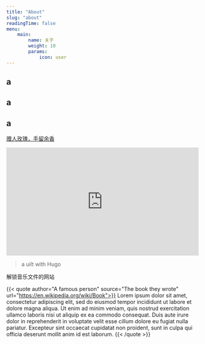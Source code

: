 ```yaml
---
title: "About"
slug: "about"
readingTime: false
menu:
    main:
        name: 关于
        weight: 10
        params: 
            icon: user
---
```


## a
## a
## a
[赠人玫瑰，手留余香](/p/pay-for-help/)

<div style="width: 100%; max-width: 600px; margin: 0 auto; position: relative; padding-bottom: 56.25%; height: 0;">
    <!-- 嵌入的 iframe，无边框且自适应宽度 -->
    <iframe 
        src="http://localhost:5232/explore" 
        title="示例页面"
        style="position: absolute; top: 0; left: 0; width: 100%; height: 100%; border: none;">
    </iframe>
</div>

> a uilt with Hugo

解锁音乐文件的网站

{{< quote author="A famous person" source="The book they wrote" url="https://en.wikipedia.org/wiki/Book">}}
Lorem ipsum dolor sit amet, consectetur adipiscing elit, sed do eiusmod tempor incididunt ut labore et dolore magna aliqua. Ut enim ad minim veniam, quis nostrud exercitation ullamco laboris nisi ut aliquip ex ea commodo consequat. Duis aute irure dolor in reprehenderit in voluptate velit esse cillum dolore eu fugiat nulla pariatur. Excepteur sint occaecat cupidatat non proident, sunt in culpa qui officia deserunt mollit anim id est laborum.
{{< /quote >}}